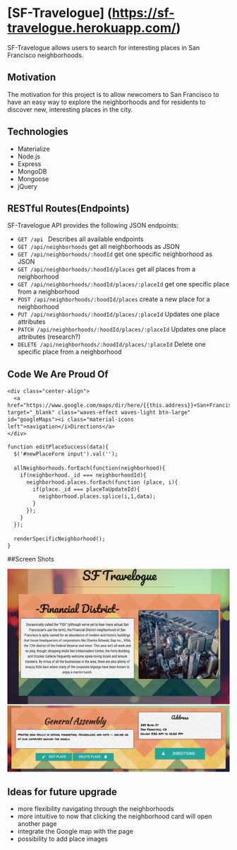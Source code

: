 # [SF-Travelogue] (https://sf-travelogue.herokuapp.com/)
SF-Travelogue allows users to search for interesting places in San Francisco neighborhoods.

## Motivation
The motivation for this project is to allow newcomers to San Francisco to have an easy way to explore the neighborhoods and for residents to discover new, interesting places in the city.

## Technologies

* Materialize
* Node.js
* Express
* MongoDB
* Mongoose
* jQuery

## RESTful Routes(Endpoints)

SF-Travelogue API provides the following JSON endpoints:
* ```GET /api ``` Describes all available endpoints
* ```GET /api/neighborhoods``` get all neighborhoods as JSON
* ```GET /api/neighborhoods/:hoodId``` get one specific neighborhood as JSON
* ```GET /api/neighborhoods/:hoodId/places``` get all places from a neighborhood
* ```GET /api/neighborhoods/:hoodId/places/:placeId``` get one specific place from a neighborhood
* ```POST /api/neighborhoods/:hoodId/places``` create a new place for a neighborhood
* ```PUT /api/neighborhoods/:hoodId/places/:placeId``` Updates one place attributes
* ```PATCH /api/neighborhoods/:hoodId/places/:placeId``` Updates one place attributes (research?)
* ```DELETE /api/neighborhoods/:hoodId/places/:placeId``` Delete one specific place from a neighborhood

## Code We Are Proud Of

```
<div class="center-align">
  <a href="https://www.google.com/maps/dir/here/{{this.address}}+San+Francisco,+CA" target="_blank" class="waves-effect waves-light btn-large" id="googleMaps"><i class="material-icons left">navigation</i>Directions</a>
</div>
```
```
function editPlaceSuccess(data){
  $('#newPlaceForm input').val('');

  allNeighborhoods.forEach(function(neighborhood){
    if(neighborhood._id === neighborhoodId){
      neighborhood.places.forEach(function (place, i){
        if(place._id === placeToUpdateId){
          neighborhood.places.splice(i,1,data);
        }
      });
    }
  });

  renderSpecificNeighborhood();
}
```
##Screen Shots

![alt text](public/images/neighborhoodCard.png "neighborhood card")
![alt text](public/images/placeCard.png "place card")

## Ideas for future upgrade

* more flexibility navigating through the neighborhoods
* more intuitive to now that clicking the neighborhood card will open another page
* integrate the Google map with the page
* possibility to add place images
